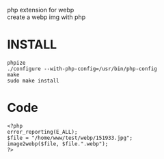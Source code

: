 php extension for webp<br/>
 create a webp img with php

INSTALL
====

    phpize
    ./configure --with-php-config=/usr/bin/php-config
    make
    sudo make install

Code
====

    <?php
    error_reporting(E_ALL);
    $file = "/home/www/test/webp/151933.jpg";
    image2webp($file, $file.".webp");
    ?>
    

